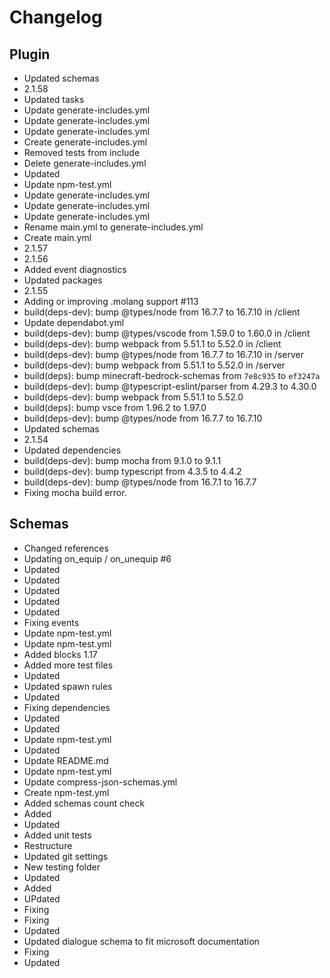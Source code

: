 # Changelog
## Plugin
- Updated schemas
- 2.1.58
- Updated tasks
- Update generate-includes.yml
- Update generate-includes.yml
- Update generate-includes.yml
- Create generate-includes.yml
- Removed tests from include
- Delete generate-includes.yml
- Updated
- Update npm-test.yml
- Update generate-includes.yml
- Update generate-includes.yml
- Update generate-includes.yml
- Rename main.yml to generate-includes.yml
- Create main.yml
- 2.1.57
- 2.1.56
- Added event diagnostics
- Updated packages
- 2.1.55
- Adding or improving .molang support #113
- build(deps-dev): bump @types/node from 16.7.7 to 16.7.10 in /client
- Update dependabot.yml
- build(deps-dev): bump @types/vscode from 1.59.0 to 1.60.0 in /client
- build(deps-dev): bump webpack from 5.51.1 to 5.52.0 in /client
- build(deps-dev): bump @types/node from 16.7.7 to 16.7.10 in /server
- build(deps-dev): bump webpack from 5.51.1 to 5.52.0 in /server
- build(deps): bump minecraft-bedrock-schemas from `7e8c935` to `ef3247a`
- build(deps-dev): bump @typescript-eslint/parser from 4.29.3 to 4.30.0
- build(deps-dev): bump webpack from 5.51.1 to 5.52.0
- build(deps): bump vsce from 1.96.2 to 1.97.0
- build(deps-dev): bump @types/node from 16.7.7 to 16.7.10
- Updated schemas
- 2.1.54
- Updated dependencies
- build(deps-dev): bump mocha from 9.1.0 to 9.1.1
- build(deps-dev): bump typescript from 4.3.5 to 4.4.2
- build(deps-dev): bump @types/node from 16.7.1 to 16.7.7
- Fixing mocha build error. 
## Schemas
- Changed references
- Updating on_equip / on_unequip #6
- Updated
- Updated
- Updated
- Updated
- Updated
- Fixing events
- Update npm-test.yml
- Update npm-test.yml
- Added blocks 1.17
- Added more test files
- Updated
- Updated spawn rules
- Updated
- Fixing dependencies
- Updated
- Updated
- Update npm-test.yml
- Updated
- Update README.md
- Update npm-test.yml
- Update compress-json-schemas.yml
- Create npm-test.yml
- Added schemas count check
- Added
- Updated
- Added unit tests
- Restructure
- Updated git settings
- New testing folder
- Updated
- Added
- UPdated
- Fixing
- Fixing
- Updated
- Updated dialogue schema to fit microsoft documentation
- Fixing
- Updated